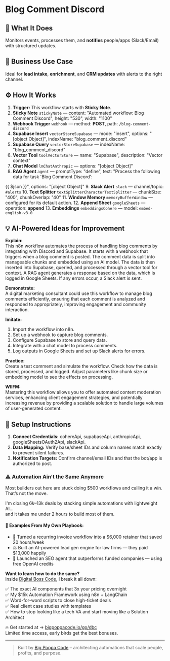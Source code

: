 # Blog Comment Discord
  ## 🚀 What It Does
  Monitors events, processes them, and **notifies** people/apps (Slack/Email) with structured updates.
  
  ## 💼 Business Use Case
  Ideal for **lead intake**, **enrichment**, and **CRM updates** with alerts to the right channel.
  
  ## ⚙️ How It Works
  1. **Trigger:** This workflow starts with **Sticky Note**.
  2. **Sticky Note** `stickyNote` — content: "Automated workflow: Blog Comment Discord", height: "530", width: "1100"
3. **Webhook Trigger** `webhook` — method: **POST**, path: `/blog-comment-discord`
4. **Supabase Insert** `vectorStoreSupabase` — mode: "insert", options: "[object Object]", indexName: "blog_comment_discord"
5. **Supabase Query** `vectorStoreSupabase` — indexName: "blog_comment_discord"
6. **Vector Tool** `toolVectorStore` — name: "Supabase", description: "Vector context"
7. **Chat Model** `lmChatAnthropic` — options: "[object Object]"
8. **RAG Agent** `agent` — promptType: "define", text: "Process the following data for task 'Blog Comment Discord':

{{ $json }}", options: "[object Object]"
9. **Slack Alert** `slack` — channel/topic: `#alerts`
10. **Text Splitter** `textSplitterCharacterTextSplitter` — chunkSize: "400", chunkOverlap: "40"
11. **Window Memory** `memoryBufferWindow` — configured for its default action.
12. **Append Sheet** `googleSheets` — operation: **append**
13. **Embeddings** `embeddingsCohere` — model: `embed-english-v3.0`
  
  ## 💡 AI-Powered Ideas for Improvement
  **Explain:**  
This n8n workflow automates the process of handling blog comments by integrating with Discord and Supabase. It starts with a webhook that triggers when a blog comment is posted. The comment data is split into manageable chunks and embedded using an AI model. The data is then inserted into Supabase, queried, and processed through a vector tool for context. A RAG agent generates a response based on the data, which is logged in Google Sheets. If any errors occur, a Slack alert is sent.

**Demonstrate:**  
A digital marketing consultant could use this workflow to manage blog comments efficiently, ensuring that each comment is analyzed and responded to appropriately, improving engagement and community interaction.

**Imitate:**  
1. Import the workflow into n8n.  
2. Set up a webhook to capture blog comments.  
3. Configure Supabase to store and query data.  
4. Integrate with a chat model to process comments.  
5. Log outputs in Google Sheets and set up Slack alerts for errors.

**Practice:**  
Create a test comment and simulate the workflow. Check how the data is stored, processed, and logged. Adjust parameters like chunk size or embedding model to see the effects on processing.

**WIIFM:**  
Mastering this workflow allows you to offer automated content moderation services, enhancing client engagement strategies, and potentially increasing revenue by providing a scalable solution to handle large volumes of user-generated content.
  
  ## 🔧 Setup Instructions
  1. **Connect Credentials:** cohereApi, supabaseApi, anthropicApi, googleSheetsOAuth2Api, slackApi.
2. **Data Mapping:** Verify base/sheet IDs and column names match exactly to prevent silent failures.
3. **Notification Targets:** Confirm channel/email IDs and that the bot/app is authorized to post.
  
### ⚠️ Automation Ain’t the Same Anymore

Most builders out here are stuck doing $500 workflows and calling it a win.  
That’s not the move.  

I'm closing $6k–$13k deals by stacking simple automations with lightweight AI...  
and it takes me under 2 hours to build most of them.

#### 🧠 Examples From My Own Playbook:
- 🔁 Turned a recurring invoice workflow into a $6,000 retainer that saved 20 hours/week  
- ⚖️ Built an AI-powered lead gen engine for law firms — they paid $13,000 happily  
- 🚀 Launched an SEO agent that outperforms funded companies — using free OpenAI credits  

**Want to learn how to do the same?**  
Inside [Digital Boss Code](https://bigpoppacode.io/go/dbc), I break it all down:

✅ The exact AI components that 3x your pricing overnight  
✅ My $15k Automation Framework using n8n + LangChain  
✅ Word-for-word scripts to close high-ticket deals  
✅ Real client case studies with templates  
✅ How to stop looking like a tech VA and start moving like a Solution Architect  

🔥 Get started at → [bigpoppacode.io/go/dbc](https://bigpoppacode.io/go/dbc)  
Limited time access, early birds get the best bonuses.

---
> Built by [Big Poppa Code](https://bigpoppacode.io) – architecting automations that scale people, profits, and purpose.
  